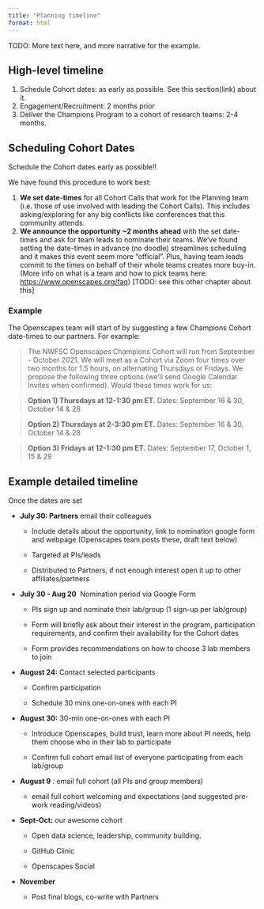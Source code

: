 ```yaml
---
title: "Planning timeline"
format: html
---
```


TODO: More text here, and more narrative for the example.

## High-level timeline

1. Schedule Cohort dates: as early as possible. See this section(link) about it. 
2. Engagement/Recruitment: 2 months prior
3. Deliver the Champions Program to a cohort of research teams: 2-4 months. 

## Scheduling Cohort Dates

Schedule the Cohort dates early as possible!!

We have found this procedure to work best: 

1. **We set date-times** for all Cohort Calls that work for the Planning team (i.e. those of use involved with leading the Cohort Calls). This includes asking/exploring for any big conflicts like conferences that this community attends.
1. **We announce the opportunity ~2 months ahead** with the set date-times and ask for team leads to nominate their teams. We’ve found setting the date-times in advance (no doodle) streamlines scheduling and it makes this event seem more “official”. Plus, having team leads commit to the times on behalf of their whole teams creates more buy-in. (More info on what is a team and how to pick teams here: <https://www.openscapes.org/faq>) [TODO: see this other chapter about this]

### Example
The Openscapes team will start of by suggesting a few Champions Cohort date-times to our partners. For example: 

> The NWFSC Openscapes Champions Cohort will run from September - October 2021. We will meet as a Cohort via Zoom four times over two months for 1.5 hours, on alternating Thursdays or Fridays. We propose the following three options (we’ll send Google Calendar Invites when confirmed). Would these times work for us: 

> **Option 1) Thursdays at 12-1:30 pm ET.** 
Dates: September 16 & 30, October 14 & 28

> **Option 2) Thursdays at 2-3:30 pm ET.** 
Dates: September 16 & 30, October 14 & 28

> **Option 3) Fridays at 12-1:30 pm ET.** 
Dates: September 17, October 1, 15 & 29



## Example detailed timeline

Once the dates are set

-   **July 30: Partners** email their colleagues 

    -   Include details about the opportunity, link to nomination google form and webpage (Openscapes team posts these, draft text below)

    -   Targeted at PIs/leads

    -   Distributed to Partners, if not enough interest open it up to other affiliates/partners

-   **July 30 - Aug 20**  Nomination period via Google Form

    -   PIs sign up and nominate their lab/group (1 sign-up per lab/group)

    -   Form will briefly ask about their interest in the program, participation requirements, and confirm their availability for the Cohort dates

    -   Form provides recommendations on how to choose 3 lab members to join

-   **August 24:** Contact selected participants

    -   Confirm participation 

    -   Schedule 30 mins one-on-ones with each PI

-   **August 30:** 30-min one-on-ones with each PI 

    -   Introduce Openscapes, build trust, learn more about PI needs, help them choose who in their lab to participate

    -   Confirm full cohort email list of everyone participating from each lab/group

-   **August 9** : email full cohort (all PIs and group members)

    -   email full cohort welcoming and expectations (and suggested pre-work reading/videos)

-   **Sept-Oct:** our awesome cohort

    -   Open data science, leadership, community building.

    -   GitHub Clinic

    -   Openscapes Social

-   **November**

    -   Post final blogs, co-write with Partners
